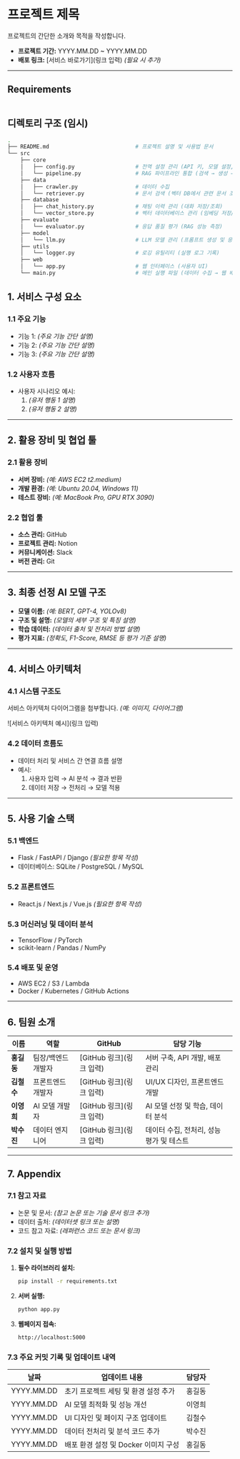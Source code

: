 # **프로젝트 제목**  

프로젝트의 간단한 소개와 목적을 작성합니다.  

- **프로젝트 기간:** YYYY.MM.DD ~ YYYY.MM.DD  
- **배포 링크:** [서비스 바로가기](링크 입력) *(필요 시 추가)*  

---

## Requirements

```bash

```

## 디렉토리 구조 (임시)

```bash
.
├── README.md                           # 프로젝트 설명 및 사용법 문서
└── src
    ├── core
    │   ├── config.py                   # 전역 설정 관리 (API 키, 모델 설정, DB 경로 등)
    │   └── pipeline.py                 # RAG 파이프라인 통합 (검색 → 생성 → 응답 전체 흐름)
    ├── data
    │   ├── crawler.py                  # 데이터 수집
    │   └── retriever.py                # 문서 검색 (벡터 DB에서 관련 문서 조회)
    ├── database
    │   ├── chat_history.py             # 채팅 이력 관리 (대화 저장/조회)
    │   └── vector_store.py             # 벡터 데이터베이스 관리 (임베딩 저장/검색)
    ├── evaluate
    │   └── evaluator.py                # 응답 품질 평가 (RAG 성능 측정)
    ├── model
    │   └── llm.py                      # LLM 모델 관리 (프롬프트 생성 및 응답 생성)
    ├── utils
    │   └── logger.py                   # 로깅 유틸리티 (실행 로그 기록)
    ├── web
    │   └── app.py                      # 웹 인터페이스 (사용자 UI)
    └── main.py                         # 메인 실행 파일 (데이터 수집 → 웹 배포 전체 오케스트레이션)
```

## **1. 서비스 구성 요소**  

### **1.1 주요 기능**  

- 기능 1: *(주요 기능 간단 설명)*  
- 기능 2: *(주요 기능 간단 설명)*  
- 기능 3: *(주요 기능 간단 설명)*  

### **1.2 사용자 흐름**  

- 사용자 시나리오 예시:  
  1. *(유저 행동 1 설명)*  
  2. *(유저 행동 2 설명)*  

---

## **2. 활용 장비 및 협업 툴**  

### **2.1 활용 장비**  

- **서버 장비:** *(예: AWS EC2 t2.medium)*  
- **개발 환경:** *(예: Ubuntu 20.04, Windows 11)*  
- **테스트 장비:** *(예: MacBook Pro, GPU RTX 3090)*  

### **2.2 협업 툴**  

- **소스 관리:** GitHub  
- **프로젝트 관리:** Notion  
- **커뮤니케이션:** Slack  
- **버전 관리:** Git  

---

## **3. 최종 선정 AI 모델 구조**  

- **모델 이름:** *(예: BERT, GPT-4, YOLOv8)*  
- **구조 및 설명:** *(모델의 세부 구조 및 특징 설명)*  
- **학습 데이터:** *(데이터 출처 및 전처리 방법 설명)*  
- **평가 지표:** *(정확도, F1-Score, RMSE 등 평가 기준 설명)*  

---

## **4. 서비스 아키텍처**  

### **4.1 시스템 구조도**  

서비스 아키텍처 다이어그램을 첨부합니다. *(예: 이미지, 다이어그램)*  

![서비스 아키텍처 예시](링크 입력)  

### **4.2 데이터 흐름도**  

- 데이터 처리 및 서비스 간 연결 흐름 설명  
- 예시:  
  1. 사용자 입력 → AI 분석 → 결과 반환  
  2. 데이터 저장 → 전처리 → 모델 적용  

---

## **5. 사용 기술 스택**  

### **5.1 백엔드**  

- Flask / FastAPI / Django *(필요한 항목 작성)*  
- 데이터베이스: SQLite / PostgreSQL / MySQL  

### **5.2 프론트엔드**  

- React.js / Next.js / Vue.js *(필요한 항목 작성)*  

### **5.3 머신러닝 및 데이터 분석**  

- TensorFlow / PyTorch  
- scikit-learn / Pandas / NumPy  

### **5.4 배포 및 운영**  

- AWS EC2 / S3 / Lambda  
- Docker / Kubernetes / GitHub Actions  

---

## **6. 팀원 소개**  

| 이름      | 역할              | GitHub                               | 담당 기능                                 |
|----------|------------------|-------------------------------------|-----------------------------------------|
| **홍길동** | 팀장/백엔드 개발자 | [GitHub 링크](링크 입력)             | 서버 구축, API 개발, 배포 관리            |
| **김철수** | 프론트엔드 개발자  | [GitHub 링크](링크 입력)             | UI/UX 디자인, 프론트엔드 개발             |
| **이영희** | AI 모델 개발자    | [GitHub 링크](링크 입력)             | AI 모델 선정 및 학습, 데이터 분석         |
| **박수진** | 데이터 엔지니어    | [GitHub 링크](링크 입력)             | 데이터 수집, 전처리, 성능 평가 및 테스트   |

---

## **7. Appendix**  

### **7.1 참고 자료**  

- 논문 및 문서: *(참고 논문 또는 기술 문서 링크 추가)*  
- 데이터 출처: *(데이터셋 링크 또는 설명)*  
- 코드 참고 자료: *(레퍼런스 코드 또는 문서 링크)*  

### **7.2 설치 및 실행 방법**  

1. **필수 라이브러리 설치:**  

    ```bash
    pip install -r requirements.txt
    ```

2. **서버 실행:**  

    ```bash
    python app.py
    ```

3. **웹페이지 접속:**  

    ```txt
    http://localhost:5000
    ```

### **7.3 주요 커밋 기록 및 업데이트 내역**  

| 날짜         | 업데이트 내용                              | 담당자      |
|-------------|------------------------------------------|------------|
| YYYY.MM.DD  | 초기 프로젝트 세팅 및 환경 설정 추가          | 홍길동      |
| YYYY.MM.DD  | AI 모델 최적화 및 성능 개선                   | 이영희      |
| YYYY.MM.DD  | UI 디자인 및 페이지 구조 업데이트              | 김철수      |
| YYYY.MM.DD  | 데이터 전처리 및 분석 코드 추가                | 박수진      |
| YYYY.MM.DD  | 배포 환경 설정 및 Docker 이미지 구성           | 홍길동      |
